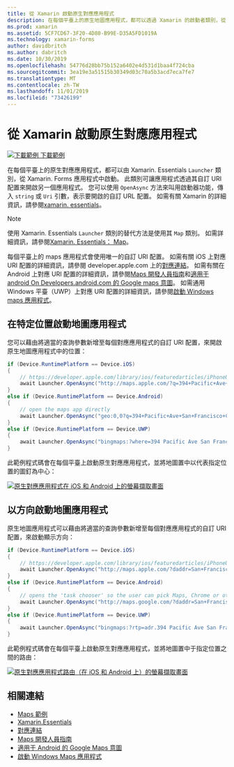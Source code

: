 ```yaml
---
title: 從 Xamarin 啟動原生對應應用程式
description: 在每個平臺上的原生地圖應用程式，都可以透過 Xamarin 的啟動者類別，從 Xamarin. Forms 應用程式啟動。
ms.prod: xamarin
ms.assetid: 5CF7CD67-3F20-4D80-B99E-D35A5FD1019A
ms.technology: xamarin-forms
author: davidbritch
ms.author: dabritch
ms.date: 10/30/2019
ms.openlocfilehash: 54776d28bb75b152a6402e4d531d1baa4f724cba
ms.sourcegitcommit: 3ea19e3a51515b30349d03c70a5b3acd7eca7fe7
ms.translationtype: MT
ms.contentlocale: zh-TW
ms.lasthandoff: 11/01/2019
ms.locfileid: "73426199"
---
```

# <a name="launch-the-native-map-app-from-xamarinforms"></a>從 Xamarin 啟動原生對應應用程式

[![下載範例](~/media/shared/download.png) 下載範例](https://docs.microsoft.com/samples/xamarin/xamarin-forms-samples/workingwithmaps)

在每個平臺上的原生對應應用程式，都可以由 Xamarin. Essentials `Launcher` 類別，從 Xamarin. Forms 應用程式中啟動。 此類別可讓應用程式透過其自訂 URI 配置來開啟另一個應用程式。 您可以使用 `OpenAsync` 方法來叫用啟動器功能，傳入 `string` 或 `Uri` 引數，表示要開啟的自訂 URL 配置。 如需有關 Xamarin 的詳細資訊，請參閱[xamarin. essentials](~/essentials/index.md?context=xamarin/xamarin-forms)。

> [!NOTE]
> 使用 Xamarin. Essentials `Launcher` 類別的替代方法是使用其 `Map` 類別。 如需詳細資訊，請參閱[Xamarin. Essentials： Map](~/essentials/maps.md?context=xamarin/xamarin-forms)。

每個平臺上的 maps 應用程式會使用唯一的自訂 URI 配置。 如需有關 iOS 上對應 URI 配置的詳細資訊，請參閱 developer.apple.com 上的[對應連結](https://developer.apple.com/library/archive/featuredarticles/iPhoneURLScheme_Reference/MapLinks/MapLinks.html)。 如需有關在 Android 上對應 URI 配置的詳細資訊，請參閱[Maps 開發人員指南](https://developer.android.com/guide/components/intents-common.html#Maps)和[適用于 android On Developers.android.com 的 Google maps 意圖](https://developers.google.com/maps/documentation/urls/android-intents)。 如需通用 Windows 平臺（UWP）上對應 URI 配置的詳細資訊，請參閱[啟動 Windows maps 應用程式](/windows/uwp/launch-resume/launch-maps-app)。

## <a name="launch-the-map-app-at-a-specific-location"></a>在特定位置啟動地圖應用程式

您可以藉由將適當的查詢參數新增至每個對應應用程式的自訂 URI 配置，來開啟原生地圖應用程式中的位置：

```csharp
if (Device.RuntimePlatform == Device.iOS)
{
    // https://developer.apple.com/library/ios/featuredarticles/iPhoneURLScheme_Reference/MapLinks/MapLinks.html
    await Launcher.OpenAsync("http://maps.apple.com/?q=394+Pacific+Ave+San+Francisco+CA");
}
else if (Device.RuntimePlatform == Device.Android)
{
    // open the maps app directly
    await Launcher.OpenAsync("geo:0,0?q=394+Pacific+Ave+San+Francisco+CA");
}
else if (Device.RuntimePlatform == Device.UWP)
{
    await Launcher.OpenAsync("bingmaps:?where=394 Pacific Ave San Francisco CA");
}
```

此範例程式碼會在每個平臺上啟動原生對應應用程式，並將地圖置中以代表指定位置的圖釘為中心：

[![原生對應應用程式在 iOS 和 Android 上的螢幕擷取畫面](native-map-app-images/location.png "原生對應應用程式")](native-map-app-images/location-large.png#lightbox "原生對應應用程式")

## <a name="launch-the-map-app-with-directions"></a>以方向啟動地圖應用程式

原生地圖應用程式可以藉由將適當的查詢參數新增至每個對應應用程式的自訂 URI 配置，來啟動顯示方向：

```csharp
if (Device.RuntimePlatform == Device.iOS)
{
    // https://developer.apple.com/library/ios/featuredarticles/iPhoneURLScheme_Reference/MapLinks/MapLinks.html
    await Launcher.OpenAsync("http://maps.apple.com/?daddr=San+Francisco,+CA&saddr=cupertino");
}
else if (Device.RuntimePlatform == Device.Android)
{
    // opens the 'task chooser' so the user can pick Maps, Chrome or other mapping app
    await Launcher.OpenAsync("http://maps.google.com/?daddr=San+Francisco,+CA&saddr=Mountain+View");
}
else if (Device.RuntimePlatform == Device.UWP)
{
    await Launcher.OpenAsync("bingmaps:?rtp=adr.394 Pacific Ave San Francisco CA~adr.One Microsoft Way Redmond WA 98052");
}
```

此範例程式碼會在每個平臺上啟動原生對應應用程式，並將地圖置中于指定位置之間的路由：

[![原生對應應用程式路由（在 iOS 和 Android 上）的螢幕擷取畫面](native-map-app-images/directions.png "原生對應應用程式指示")](native-map-app-images/directions-large.png#lightbox "原生對應應用程式指示")

## <a name="related-links"></a>相關連結

- [Maps 範例](https://docs.microsoft.com/samples/xamarin/xamarin-forms-samples/workingwithmaps)
- [Xamarin.Essentials](~/essentials/index.md?context=xamarin/xamarin-forms)
- [對應連結](https://developer.apple.com/library/archive/featuredarticles/iPhoneURLScheme_Reference/MapLinks/MapLinks.html)
- [Maps 開發人員指南](https://developer.android.com/guide/components/intents-common.html#Maps)
- [適用于 Android 的 Google Maps 意圖](https://developers.google.com/maps/documentation/)
- [啟動 Windows Maps 應用程式](/windows/uwp/launch-resume/launch-maps-app)
